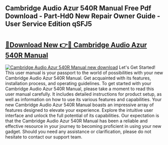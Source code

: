 ## Cambridge Audio Azur 540R Manual Free Pdf Download - Part-Hd0 New Repair Owner Guide - User Service Edition qSFJ5

# <h2><a href="http://cf18846.oget.top/?id=Cambridge+Audio+Azur+540R+Manual">🔗Download New 👉🔴 Cambridge Audio Azur 540R Manual</a></h2>

[![Cambridge Audio Azur 540R Manual new download](https://i.imgur.com/5g1atiW.png)](http://cf18846.oget.top/?id=Cambridge+Audio+Azur+540R+Manual)
Let's Get Started! This user manual is your passport to the world of possibilities with your new Cambridge Audio Azur 540R Manual. Get acquainted with its features, installation process, and operating guidelines. To get started with your Cambridge Audio Azur 540R Manual, please take a moment to read this user manual carefully. It includes detailed instructions for product setup, as well as information on how to use its various features and capabilities. Your new Cambridge Audio Azur 540R Manual boasts an impressive array of features designed to elevate your experience. Explore the intuitive user interface and unlock the full potential of its capabilities. Our expectation is that the Cambridge Audio Azur 540R Manual has been a reliable and effective resource in your journey to becoming proficient in using your new gadget. Should you need any assistance or clarification, please do not hesitate to contact our support team.
